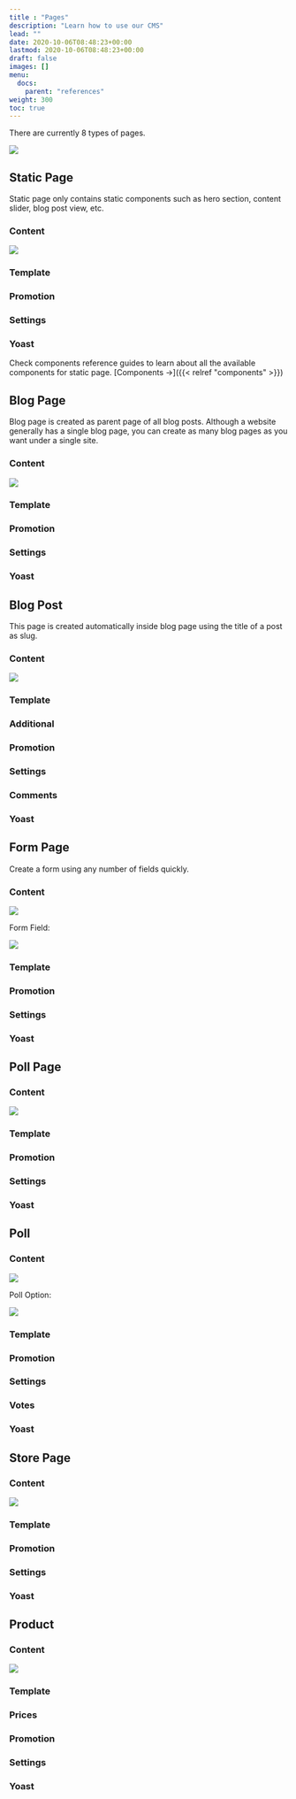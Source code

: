 ```yaml
---
title : "Pages"
description: "Learn how to use our CMS"
lead: ""
date: 2020-10-06T08:48:23+00:00
lastmod: 2020-10-06T08:48:23+00:00
draft: false
images: []
menu:
  docs:
    parent: "references"
weight: 300
toc: true
---
```

There are currently 8 types of pages.

<img src="/img/pages/pages-types.png">

## Static Page

Static page only contains static components such as hero section, content slider, blog post view, etc.

### Content

<img src="/img/pages/pages-staticpage.png">

### Template
### Promotion
### Settings
### Yoast

Check components reference guides to learn about all the available components for static page. [Components →]({{< relref "components" >}})

## Blog Page

Blog page is created as parent page of all blog posts. Although a website generally has a single blog page,
you can create as many blog pages as you want under a single site.

### Content

<img src="/img/pages/pages-blogpage.png">

### Template
### Promotion
### Settings
### Yoast

## Blog Post

This page is created automatically inside blog page using the title of a post as slug.

### Content

<img src="/img/pages/pages-blogpost.png">

### Template
### Additional
### Promotion
### Settings
### Comments
### Yoast

## Form Page

Create a form using any number of fields quickly.

### Content

<img src="/img/pages/pages-formpage.png">

Form Field:

<img src="/img/pages/pages-formpage-2.png">

### Template
### Promotion
### Settings
### Yoast

## Poll Page

### Content

<img src="/img/pages/pages-pollpage.png">

### Template
### Promotion
### Settings
### Yoast

## Poll

### Content

<img src="/img/pages/pages-poll.png">

Poll Option:

<img src="/img/pages/pages-poll-2.png">

### Template
### Promotion
### Settings
### Votes
### Yoast

## Store Page

### Content

<img src="/img/pages/pages-storepage.png">

### Template
### Promotion
### Settings
### Yoast

## Product

### Content

<img src="/img/pages/pages-product.png">

### Template
### Prices
### Promotion
### Settings
### Yoast
